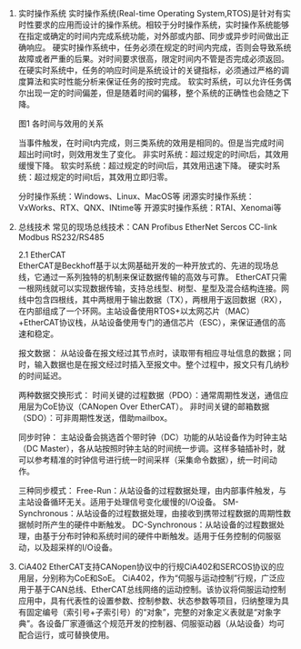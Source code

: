 
1. 实时操作系统
   实时操作系统(Real-time Operating System,RTOS)是针对有实时性要求的应用而设计的操作系统。相较于分时操作系统，实时操作系统能够在指定或确定的时间内完成系统功能，对外部或内部、同步或异步时间做出正确响应。
   硬实时操作系统中，任务必须在规定的时间内完成，否则会导致系统故障或者严重的后果。对时间要求很高，限定时间内不管是否完成必须返回。在硬实时系统中，任务的响应时间是系统设计的关键指标，必须通过严格的调度算法和实时性能分析来保证任务的按时完成。
   软实时系统，可以允许任务偶尔出现一定的时间偏差，但是随着时间的偏移，整个系统的正确性也会随之下降。
   
   图1 各时间与效用的关系

   当事件触发，在时间t内完成，则三类系统的效用是相同的。但是当完成时间超出时间t时，则效用发生了变化。
   非实时系统：超过规定的时间t后，其效用缓慢下降。
   软实时系统：超过规定的时间t后，其效用迅速下降。
   硬实时系统：超过规定的时间t后，其效用立即归零。

   分时操作系统：Windows、Linux、MacOS等
   闭源实时操作系统：VxWorks、RTX、QNX、INtime等
   开源实时操作系统：RTAI、Xenomai等

2. 总线技术
    常见的现场总线技术：CAN Profibus EtherNet Sercos CC-link Modbus RS232/RS485

    2.1 EtherCAT  
    EtherCAT是Beckhoff基于以太网基础开发的一种开放式的、先进的现场总线，它通过一系列独特的机制来保证数据传输的高效与可靠。
    EtherCAT只需一根网线就可以实现数据传输，支持总线型、树型、星型及混合结构连接。网线中包含四根线，其中两根用于输出数据（TX），两根用于返回数据（RX），在内部组成了一个环网。主站设备使用RTOS+以太网芯片（MAC）+EtherCAT协议栈，从站设备使用专门的通信芯片（ESC），来保证通信的高速和稳定。

    报文数据：
    从站设备在报文经过其节点时，读取带有相应寻址信息的数据；同时，输入数据也是在报文经过时插入至报文中。整个过程中，报文只有几纳秒的时间延迟。

    两种数据交换形式：
    时间关键的过程数据（PDO）：通常周期性发送，通信应用层为CoE协议（CANopen Over EtherCAT）。
    非时间关键的邮箱数据（SDO）：可非周期性发送，借助mailbox。

    同步时钟：
    主站设备会挑选首个带时钟（DC）功能的从站设备作为时钟主站（DC Master），各从站按照时钟主站的时间统一步调。这样多轴插补时，就可以参考精准的时钟信号进行统一时间采样（采集命令数据），统一时间动作。

    三种同步模式：
    Free-Run：从站设备的过程数据处理，由内部事件触发，与主站设备循环无关。适用于处理信号变化缓慢的I/O设备。
    SM-Synchronous：从站设备的过程数据处理，由接收到携带过程数据的周期性数据帧时所产生的硬件中断触发。
    DC-Synchronous：从站设备的过程数据处理，由基于分布时钟和系统时间的硬件中断触发。适用于任务控制的伺服驱动，以及超采样的I/O设备。

3. CiA402
    EtherCAT支持CANopen协议中的行规CiA402和SERCOS协议的应用层，分别称为CoE和SoE。
    CiA402，作为“伺服与运动控制”行规，广泛应用于基于CAN总线、EtherCAT总线网络的运动控制。该协议将伺服运动控制应用中，具有代表性的设置参数、控制参数、状态参数等项目，归纳整理为具有固定编号（索引号+子索引号）的“对象”，完整的对象定义表就是“对象字典”。各设备厂家遵循这个规范开发的控制器、伺服驱动器（从站设备）均可配合运行，或可替换使用。
    